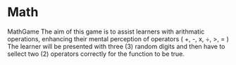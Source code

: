 # Math
MathGame
The aim of this game is to assist learners with arithmatic operations, enhancing their mental perception of operators ( +, -, x, ÷, >, = )
The learner will be presented with three (3) random digits and then have to sellect two (2) operators correctly for the function to be true.

